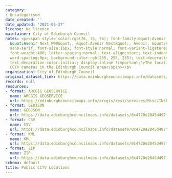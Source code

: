 ```yaml
---
category:
- Uncategorised
date_created: ''
date_updated: '2021-05-27'
license: No licence
maintainer: City of Edinburgh Council
notes: <p><span style='color:rgb(76, 76, 76); font-family:&quot;Avenir Next W01&quot;,
  &quot;Avenir Next W00&quot;, &quot;Avenir Next&quot;, Avenir, &quot;Helvetica Neue&quot;,
  sans-serif; font-size:16px; font-style:normal; font-variant-ligatures:normal; font-variant-caps:normal;
  font-weight:400; letter-spacing:normal; text-align:start; text-indent:0px; text-transform:none;
  word-spacing:0px; background-color:rgb(255, 255, 255); text-decoration-style:initial;
  text-decoration-color:initial; display:inline !important;'>The locations of permanent
  CCTV cameras in the Edinburgh Council area</span></p>
organization: City of Edinburgh Council
original_dataset_link: https://data.edinburghcouncilmaps.info/datasets/0c4720e2845d497fbf139a5e2a52a1fc_5
records: null
resources:
- format: ARCGIS GEOSERVICE
  name: ARCGIS GEOSERVICE
  url: https://edinburghcouncilmaps.info/arcgis/rest/services/Misc/INSPIRE/MapServer/5
- format: GEOJSON
  name: GEOJSON
  url: https://data.edinburghcouncilmaps.info/datasets/0c4720e2845d497fbf139a5e2a52a1fc_5.geojson?outSR=%7B%22latestWkid%22%3A27700%2C%22wkid%22%3A27700%7D
- format: CSV
  name: CSV
  url: https://data.edinburghcouncilmaps.info/datasets/0c4720e2845d497fbf139a5e2a52a1fc_5.csv?outSR=%7B%22latestWkid%22%3A27700%2C%22wkid%22%3A27700%7D
- format: KML
  name: KML
  url: https://data.edinburghcouncilmaps.info/datasets/0c4720e2845d497fbf139a5e2a52a1fc_5.kml?outSR=%7B%22latestWkid%22%3A27700%2C%22wkid%22%3A27700%7D
- format: ZIP
  name: ZIP
  url: https://data.edinburghcouncilmaps.info/datasets/0c4720e2845d497fbf139a5e2a52a1fc_5.zip?outSR=%7B%22latestWkid%22%3A27700%2C%22wkid%22%3A27700%7D
schema: default
title: Public CCTV Locations
---
```

